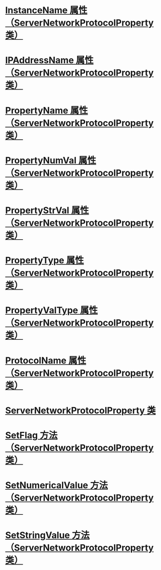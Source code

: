# [InstanceName 属性 （ServerNetworkProtocolProperty 类）](instancename-property-servernetworkprotocolproperty-class.md)
# [IPAddressName 属性 （ServerNetworkProtocolProperty 类）](ipaddressname-property-servernetworkprotocolproperty-class.md)
# [PropertyName 属性 （ServerNetworkProtocolProperty 类）](propertyname-property-servernetworkprotocolproperty-class.md)
# [PropertyNumVal 属性 （ServerNetworkProtocolProperty 类）](propertynumval-property-servernetworkprotocolproperty-class.md)
# [PropertyStrVal 属性 （ServerNetworkProtocolProperty 类）](propertystrval-property-servernetworkprotocolproperty-class.md)
# [PropertyType 属性 （ServerNetworkProtocolProperty 类）](propertytype-property-servernetworkprotocolproperty-class.md)
# [PropertyValType 属性 （ServerNetworkProtocolProperty 类）](propertyvaltype-property-servernetworkprotocolproperty-class.md)
# [ProtocolName 属性 （ServerNetworkProtocolProperty 类）](protocolname-property-servernetworkprotocolproperty-class.md)
# [ServerNetworkProtocolProperty 类](servernetworkprotocolproperty-class.md)
# [SetFlag 方法 （ServerNetworkProtocolProperty 类）](setflag-method-servernetworkprotocolproperty-class.md)
# [SetNumericalValue 方法 （ServerNetworkProtocolProperty 类）](setnumericalvalue-method-servernetworkprotocolproperty-class.md)
# [SetStringValue 方法 （ServerNetworkProtocolProperty 类）](setstringvalue-method-servernetworkprotocolproperty-class.md)
